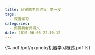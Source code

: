 ```yaml
---
title: 邱锡鹏老师讲义：第一发
tags:
  - 深度学习
categories:
  - 邱锡鹏老师讲义
date: 2019-06-05 22:10:12
---
```


<!--more-->

{% pdf /pdf/qxpnote/机器学习概述.pdf %}
